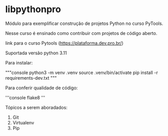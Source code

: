 # libpythonpro
Módulo para exemplificar construção de projetos Python no curso PyTools.

Nesse curso é ensinado como contribuir com projetos de código aberto.

link para o curso Pytools (https://plataforma.dev.pro.br/)

Suportada versão python 3.11

Para instalar:

"""console
python3 -m venv .venv
source .venv/bin/activate
pip install -r requirements-dev.txt
"""

Para conferir qualidade de código:

'''console
flake8
'''

Tópicos a serem aboradados:
 1. Git
 2. Virtualenv
 3. Pip